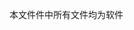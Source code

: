 <!--
 * @Description: software
 * @Author: Rockets.cn
 * @github: https://github.com/rockets-cn
 * @Email: rockets.xia@dfrobot.com
 * @Date: 2019-07-03 19:03:49
 * @LastEditors: Rockets.cn
 * @LastEditTime: 2019-07-03 19:04:33
 -->
本文件件中所有文件均为软件